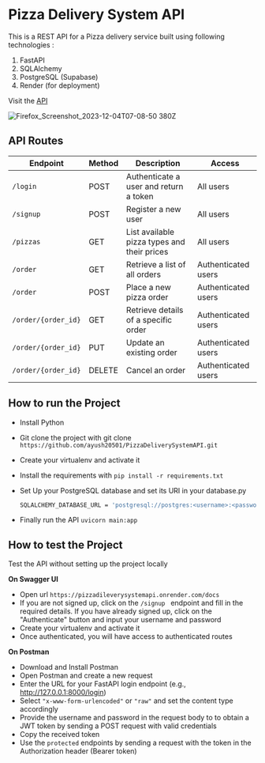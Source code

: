 # Pizza Delivery System API
This is a REST API for a Pizza delivery service built using following technologies : 
1. FastAPI
2. SQLAlchemy
3. PostgreSQL (Supabase)
4. Render (for deployment)

Visit the [API](https://pizzadileverysystemapi.onrender.com/docs)

![Firefox_Screenshot_2023-12-04T07-08-50 380Z](https://github.com/ayush20501/PizzaDeliverySystemAPI/assets/77526719/406433db-e119-43fb-b57f-be9cb990d745)

## API Routes

| Endpoint                        | Method | Description                                      | Access |
|---------------------------------|--------|--------------------------------------------------|--------------------------|
| `/login`           | POST   | Authenticate a user and return a token                           | All users                     |
| `/signup` | POST    | Register a new user | All users                      |
| `/pizzas`| GET | List available pizza types and their prices                | All users                     |
| `/order`           | GET   | Retrieve a list of all orders                           |Authenticated users                     |
| `/order` | POST    | Place a new pizza order | Authenticated users                     |
| `/order/{order_id}`| GET | Retrieve details of a specific order                    | Authenticated users                     |
| `/order/{order_id}`           | PUT   |Update an existing order                           | Authenticated users                    |
| `/order/{order_id}` | DELETE    | Cancel an order |Authenticated users

## How to run the Project

   - Install Python
   - Git clone the project with  git clone `https://github.com/ayush20501/PizzaDeliverySystemAPI.git`
   - Create your virtualenv and activate it
   - Install the requirements with `pip install -r requirements.txt`
   - Set Up your PostgreSQL database and set its URI in your database.py
      
      ```bash
      SQLALCHEMY_DATABASE_URL = 'postgresql://postgres:<username>:<password>@localhost/<db_name>'
      ```
   - Finally run the API `uvicorn main:app `

## How to test the Project

Test the API without setting up the project locally

**On Swagger UI**
- Open url `https://pizzadileverysystemapi.onrender.com/docs`
- If you are not signed up, click on the `/signup ` endpoint and fill in the required details. If you have already signed up, click on the "Authenticate" button and input your username and password
- Create your virtualenv and activate it
- Once authenticated, you will have access to authenticated routes

**On Postman**
- Download and Install Postman
- Open Postman and create a new request
- Enter the URL for your FastAPI login endpoint (e.g., http://127.0.0.1:8000/login)
- Select `"x-www-form-urlencoded"` or `"raw"` and set the content type accordingly
- Provide the username and password in the request body to to obtain a JWT token by sending a POST request with valid credentials
- Copy the received token
- Use the `protected` endpoints by sending a request with the token in the Authorization header (Bearer token)
